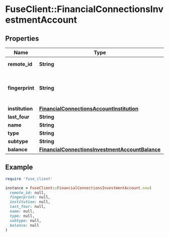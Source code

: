 # FuseClient::FinancialConnectionsInvestmentAccount

## Properties

| Name | Type | Description | Notes |
| ---- | ---- | ----------- | ----- |
| **remote_id** | **String** | Remote Id of the account, ie Plaid or Teller account id |  |
| **fingerprint** | **String** | Uniquely identifies this account across all accounts associated with your organization. See more information here: https://letsfuse.readme.io/docs/duplicate-accounts |  |
| **institution** | [**FinancialConnectionsAccountInstitution**](FinancialConnectionsAccountInstitution.md) |  | [optional] |
| **last_four** | **String** | The last four digits of the account number. | [optional] |
| **name** | **String** | The account&#39;s name, ie &#39;My Checking&#39; |  |
| **type** | **String** | The account&#39;s type e.g depository. |  |
| **subtype** | **String** | The account&#39;s subtype e.g checking | [optional] |
| **balance** | [**FinancialConnectionsInvestmentAccountBalance**](FinancialConnectionsInvestmentAccountBalance.md) |  |  |

## Example

```ruby
require 'fuse_client'

instance = FuseClient::FinancialConnectionsInvestmentAccount.new(
  remote_id: null,
  fingerprint: null,
  institution: null,
  last_four: null,
  name: null,
  type: null,
  subtype: null,
  balance: null
)
```


